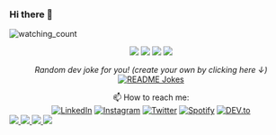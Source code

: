 ### Hi there 👋

<p align="left"> 
	<img src="https://komarev.com/ghpvc/?username=tifuseini&color=brightgreen" alt="watching_count" />
</p>
<p align="center">
	<img src="https://img.shields.io/badge/Age-21-blue" />
	<img src="https://img.shields.io/badge/Focus-Web%20Developer-brightgreen" />
	<img src="https://img.shields.io/badge/Lives-Ghana%20Africa-success" />
	<img src="https://img.shields.io/badge/Languages-English%20%26%20French-brightgreen" />
</p>
<p align="center">
	<i>Random dev joke for you! (create your own by clicking here ↓)</i><br>
	<a href="https://readme-jokes.vercel.app"><img align="center" src="https://readme-jokes.vercel.app/api" alt="README Jokes"></a>
</p>


<div align="center">
📫 How to reach me:
<br>
	<a href="https://www.linkedin.com/in/tifuseini" target="_blank"><img src="https://img.shields.io/badge/LinkedIn-%230077B5.svg?&style=flat-square&logo=linkedin&logoColor=white" alt="LinkedIn"></a>
	<a href="https://www.instagram.com/tifuseini" target="_blank"><img src="https://img.shields.io/badge/Instagram-%23E4405F.svg?&style=flat-square&logo=instagram&logoColor=white" alt="Instagram"></a>
	<a href="https://www.twitter.com/tifuseini" target="_blank"><img src="https://img.shields.io/badge/Twitter-%231877F2.svg?&style=flat-square&logo=twitter&logoColor=white" alt="Twitter"></a>
	<a href="https://open.spotify.com/user/osbptteek2g7g01atyft3tm1f?si=a8dc8ed3a91c48d9" target="_blank"><img src="https://img.shields.io/badge/Spotify-%231ED760.svg?&style=flat-   square&logo=spotify&logoColor=white" alt="Spotify"></a>
	<a href="https://dev.to/tifuseini" target="_blank"><img src="https://img.shields.io/badge/DEV-%230A0A0A.svg?&style=flat-square&logo=DEV.to&logoColor=white"  alt="DEV.to">

</div>

<div align="cemter">
	<img src="https://activity-graph.herokuapp.com/graph?username=tifuseini&hide_border=true&theme=redical"></img>
	<img src="https://github-readme-stats.vercel.app/api?username=tifuseini&show_icons=true&theme=dracula"></img>
	<img src="https://github-readme-stats.vercel.app/api/top-langs/?username=tifuseini&layout=compact"></img>
	<img src="https://github-readme-streak-stats.herokuapp.com/?user=tifuseini"></img>
</div>













<!--
**tifuseini/tifuseini** is a ✨ _special_ ✨ repository because its `README.md` (this file) appears on your GitHub profile.

Here are some ideas to get you started:

- 🔭 I’m currently working on ...
- 🌱 I’m currently learning ...
- 👯 I’m looking to collaborate on ...
- 🤔 I’m looking for help with ...
- 💬 Ask me about ...
- 📫 How to reach me: ...
- 😄 Pronouns: ...
- ⚡ Fun fact: ...
-->

